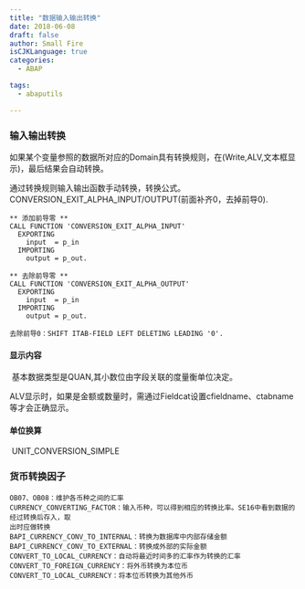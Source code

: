 ```yaml
---
title: "数据输入输出转换"
date: 2018-06-08
draft: false
author: Small Fire
isCJKLanguage: true
categories: 
  - ABAP

tags: 
  - abaputils

---
```


### 输入输出转换

​	如果某个变量参照的数据所对应的Domain具有转换规则，在(Write,ALV,文本框显示)，最后结果会自动转换。

​	通过转换规则输入输出函数手动转换，转换公式。CONVERSION_EXIT_ALPHA_INPUT/OUTPUT(前面补齐0，去掉前导0).

```JS
** 添加前导零 **
CALL FUNCTION 'CONVERSION_EXIT_ALPHA_INPUT'
  EXPORTING
    input  = p_in  
  IMPORTING
    output = p_out. 
      
** 去除前导零 ** 
CALL FUNCTION 'CONVERSION_EXIT_ALPHA_OUTPUT'
  EXPORTING
    input  = p_in     
  IMPORTING
    output = p_out.  
    
去除前导0：SHIFT ITAB-FIELD LEFT DELETING LEADING '0'.
```

#### 显示内容

​	基本数据类型是QUAN,其小数位由字段关联的度量衡单位决定。

​    ALV显示时，如果是金额或数量时，需通过Fieldcat设置cfieldname、ctabname等才会正确显示。

#### 单位换算

​	UNIT_CONVERSION_SIMPLE

### 货币转换因子

```JS
OB07、OB08：维护各币种之间的汇率
CURRENCY_CONVERTING_FACTOR：输入币种，可以得到相应的转换比率。SE16中看到数据的经过转换后存入，取
出时应做转换
BAPI_CURRENCY_CONV_TO_INTERNAL：转换为数据库中内部存储金额
BAPI_CURRENCY_CONV_TO_EXTERNAL：转换成外部的实际金额
CONVERT_TO_LOCAL_CURRENCY：自动将最近时间多的汇率作为转换的汇率
CONVERT_TO_FOREIGN_CURRENCY：将外币转换为本位币
CONVERT_TO_LOCAL_CURRENCY：将本位币转换为其他外币
```

